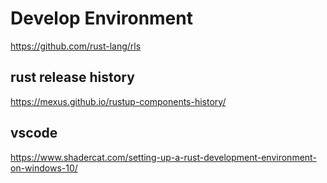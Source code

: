 # Develop Environment

https://github.com/rust-lang/rls

## rust release history
https://mexus.github.io/rustup-components-history/

## vscode

https://www.shadercat.com/setting-up-a-rust-development-environment-on-windows-10/